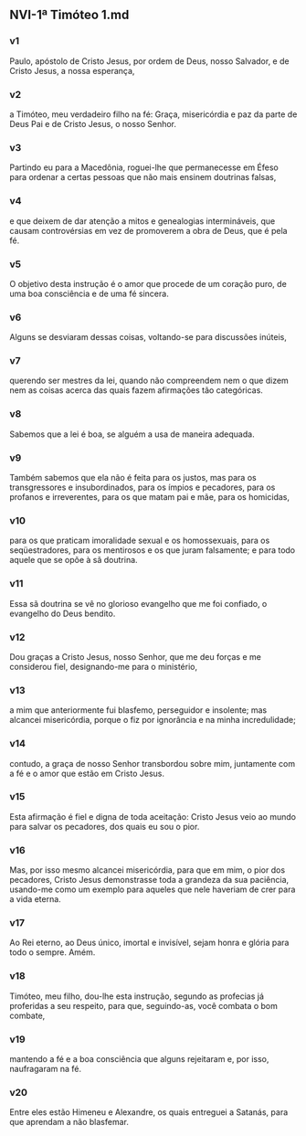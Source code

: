 ## NVI-1ª Timóteo 1.md
### v1
 Paulo, apóstolo de Cristo Jesus, por ordem de Deus, nosso Salvador, e de Cristo Jesus, a nossa esperança,
### v2
 a Timóteo, meu verdadeiro filho na fé: Graça, misericórdia e paz da parte de Deus Pai e de Cristo Jesus, o nosso Senhor.
### v3
 Partindo eu para a Macedônia, roguei-lhe que permanecesse em Éfeso para ordenar a certas pessoas que não mais ensinem doutrinas falsas,
### v4
 e que deixem de dar atenção a mitos e genealogias intermináveis, que causam controvérsias em vez de promoverem a obra de Deus, que é pela fé.
### v5
 O objetivo desta instrução é o amor que procede de um coração puro, de uma boa consciência e de uma fé sincera.
### v6
 Alguns se desviaram dessas coisas, voltando-se para discussões inúteis,
### v7
 querendo ser mestres da lei, quando não compreendem nem o que dizem nem as coisas acerca das quais fazem afirmações tão categóricas.
### v8
 Sabemos que a lei é boa, se alguém a usa de maneira adequada.
### v9
 Também sabemos que ela não é feita para os justos, mas para os transgressores e insubordinados, para os ímpios e pecadores, para os profanos e irreverentes, para os que matam pai e mãe, para os homicidas,
### v10
 para os que praticam imoralidade sexual e os homossexuais, para os seqüestradores, para os mentirosos e os que juram falsamente; e para todo aquele que se opõe à sã doutrina.
### v11
 Essa sã doutrina se vê no glorioso evangelho que me foi confiado, o evangelho do Deus bendito.
### v12
 Dou graças a Cristo Jesus, nosso Senhor, que me deu forças e me considerou fiel, designando-me para o ministério,
### v13
 a mim que anteriormente fui blasfemo, perseguidor e insolente; mas alcancei misericórdia, porque o fiz por ignorância e na minha incredulidade;
### v14
 contudo, a graça de nosso Senhor transbordou sobre mim, juntamente com a fé e o amor que estão em Cristo Jesus.
### v15
 Esta afirmação é fiel e digna de toda aceitação: Cristo Jesus veio ao mundo para salvar os pecadores, dos quais eu sou o pior.
### v16
 Mas, por isso mesmo alcancei misericórdia, para que em mim, o pior dos pecadores, Cristo Jesus demonstrasse toda a grandeza da sua paciência, usando-me como um exemplo para aqueles que nele haveriam de crer para a vida eterna.
### v17
 Ao Rei eterno, ao Deus único, imortal e invisível, sejam honra e glória para todo o sempre. Amém.
### v18
 Timóteo, meu filho, dou-lhe esta instrução, segundo as profecias já proferidas a seu respeito, para que, seguindo-as, você combata o bom combate,
### v19
 mantendo a fé e a boa consciência que alguns rejeitaram e, por isso, naufragaram na fé.
### v20
 Entre eles estão Himeneu e Alexandre, os quais entreguei a Satanás, para que aprendam a não blasfemar.
